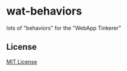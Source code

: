 # wat-behaviors #

lots of "behaviors" for the "WebApp Tinkerer"


## License ##

[MIT License](LICENSE.md)
